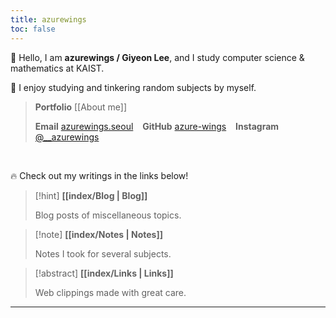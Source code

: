 ```yaml
---
title: azurewings
toc: false
---
```


👋 Hello, I am **azurewings / Giyeon Lee**, and I study computer science & mathematics at KAIST.

🦊 I enjoy studying and tinkering random subjects by myself.

> **Portfolio** [[About me]]
>
> **Email** [azurewings.seoul](mailto:azurewings.seoul@gmail.com)
&ensp;
**GitHub** [azure-wings](https://github.com/azure-wings)
&ensp;
**Instagram** [@__azurewings](https://www.instagram.com/__azurewings/)

<br/>

🔥 Check out my writings in the links below!

> [!hint] **[[index/Blog | Blog]]**
> 
> Blog posts of miscellaneous topics.

> [!note] **[[index/Notes | Notes]]**
> 
> Notes I took for several subjects.

> [!abstract] **[[index/Links | Links]]**
> 
> Web clippings made with great care.

---

<!-- <a href="https://github.com/azure-wings" target="_blank"><img src="https://img.shields.io/badge/Github-282828?style=for-the-badge&logo=GitHub&logoColor=white"/></a>
<a href="https://www.linkedin.com/in/leegiyeon" target="_blank"><img src="https://img.shields.io/badge/LinkedIn-0A66C2?style=for-the-badge&logo=LinkedIn&logoColor=white"/></a>
<a href="mailto:azurewings.seoul@gmail.com" target="_blank"><img src="https://img.shields.io/badge/Email-EA4335?style=for-the-badge&logo=Gmail&logoColor=white"/></a> -->